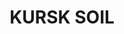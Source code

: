 ---
layout: product
title: "KURSK SOIL"
price: "500" 
desc: "Emajl Efekat"
img_path: "/assets/img/A.MIG-1400.webp"
brand: "AMMO"
available: true
special_offer: false
new: false
soon: false
cat: "060000"
subcat: "060600"
subsubcat: "00"
sifra: "A.MIG-1400"
popular: false
spec: false
---
